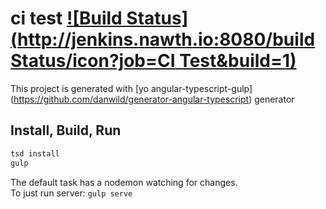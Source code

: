 # ci test [![Build Status](http://jenkins.nawth.io:8080/buildStatus/icon?job=CI Test&build=1)](http://jenkins.nawth.io:8080/job/CI%20Test/1/)

This project is generated with [yo angular-typescript-gulp] (https://github.com/danwild/generator-angular-typescript)
generator

## Install, Build, Run

```bash
tsd install
gulp
```

The default task has a nodemon watching for changes.<br/>
To just run server: `gulp serve`